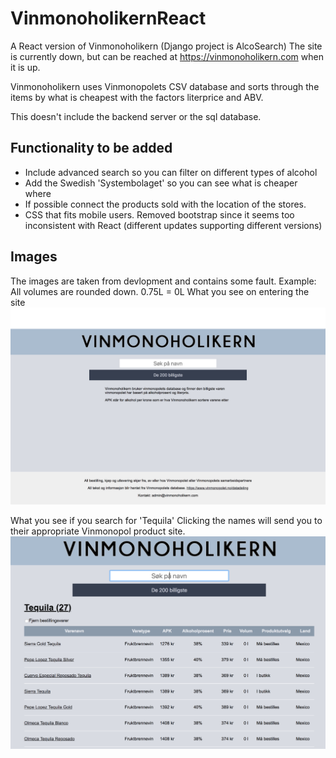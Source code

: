 # VinmonoholikernReact
A React version of Vinmonoholikern (Django project is AlcoSearch)
The site is currently down, but can be reached at https://vinmonoholikern.com when it is up.

Vinmonoholikern uses Vinmonopolets CSV database and sorts through the items by what is cheapest with the factors literprice and ABV.

This doesn't include the backend server or the sql database.


## Functionality to be added
- Include advanced search so you can filter on different types of alcohol
- Add the Swedish 'Systembolaget' so you can see what is cheaper where
- If possible connect the products sold with the location of the stores.
- CSS that fits mobile users. Removed bootstrap since it seems too inconsistent with React (different updates supporting different versions)

## Images 
The images are taken from devlopment and contains some fault. Example: All volumes are rounded down. 0.75L = 0L
What you see on entering the site
![Frontpage](https://github.com/Paalar/VinmonoholikernReact/blob/master/images/frontpage.png)

What you see if you search for 'Tequila'
Clicking the names will send you to their appropriate Vinmonopol product site.
![Tequila Page](https://github.com/Paalar/VinmonoholikernReact/blob/master/images/tequilasearch.png)
